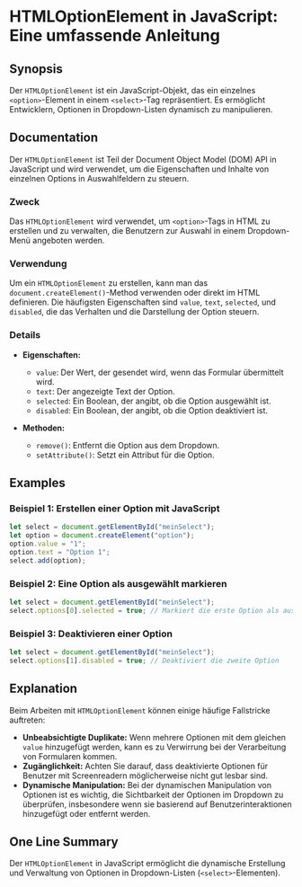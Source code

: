 <!--
Meta Description: # HTMLOptionElement in JavaScript: Eine umfassende Anleitung ## Synopsis Der `HTMLOptionElement` ist ein JavaScript-Objekt, das ein einzelnes `<option...
Meta Keywords: option, der, die, javascript, select
-->

# HTMLOptionElement in JavaScript: Eine umfassende Anleitung

## Synopsis
Der `HTMLOptionElement` ist ein JavaScript-Objekt, das ein einzelnes `<option>`-Element in einem `<select>`-Tag repräsentiert. Es ermöglicht Entwicklern, Optionen in Dropdown-Listen dynamisch zu manipulieren.

## Documentation
Der `HTMLOptionElement` ist Teil der Document Object Model (DOM) API in JavaScript und wird verwendet, um die Eigenschaften und Inhalte von einzelnen Options in Auswahlfeldern zu steuern. 

### Zweck
Das `HTMLOptionElement` wird verwendet, um `<option>`-Tags in HTML zu erstellen und zu verwalten, die Benutzern zur Auswahl in einem Dropdown-Menü angeboten werden.

### Verwendung
Um ein `HTMLOptionElement` zu erstellen, kann man das `document.createElement()`-Method verwenden oder direkt im HTML definieren. Die häufigsten Eigenschaften sind `value`, `text`, `selected`, und `disabled`, die das Verhalten und die Darstellung der Option steuern.

### Details
- **Eigenschaften:**
  - `value`: Der Wert, der gesendet wird, wenn das Formular übermittelt wird.
  - `text`: Der angezeigte Text der Option.
  - `selected`: Ein Boolean, der angibt, ob die Option ausgewählt ist.
  - `disabled`: Ein Boolean, der angibt, ob die Option deaktiviert ist.

- **Methoden:**
  - `remove()`: Entfernt die Option aus dem Dropdown.
  - `setAttribute()`: Setzt ein Attribut für die Option.

## Examples
### Beispiel 1: Erstellen einer Option mit JavaScript
```javascript
let select = document.getElementById("meinSelect");
let option = document.createElement("option");
option.value = "1";
option.text = "Option 1";
select.add(option);
```

### Beispiel 2: Eine Option als ausgewählt markieren
```javascript
let select = document.getElementById("meinSelect");
select.options[0].selected = true; // Markiert die erste Option als ausgewählt
```

### Beispiel 3: Deaktivieren einer Option
```javascript
let select = document.getElementById("meinSelect");
select.options[1].disabled = true; // Deaktiviert die zweite Option
```

## Explanation
Beim Arbeiten mit `HTMLOptionElement` können einige häufige Fallstricke auftreten:
- **Unbeabsichtigte Duplikate:** Wenn mehrere Optionen mit dem gleichen `value` hinzugefügt werden, kann es zu Verwirrung bei der Verarbeitung von Formularen kommen.
- **Zugänglichkeit:** Achten Sie darauf, dass deaktivierte Optionen für Benutzer mit Screenreadern möglicherweise nicht gut lesbar sind.
- **Dynamische Manipulation:** Bei der dynamischen Manipulation von Optionen ist es wichtig, die Sichtbarkeit der Optionen im Dropdown zu überprüfen, insbesondere wenn sie basierend auf Benutzerinteraktionen hinzugefügt oder entfernt werden.

## One Line Summary
Der `HTMLOptionElement` in JavaScript ermöglicht die dynamische Erstellung und Verwaltung von Optionen in Dropdown-Listen (`<select>`-Elementen).